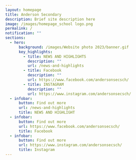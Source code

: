 ```yaml
---
layout: homepage
title: Anderson Secondary
description: Brief site description here
image: /images/homepage_school logo.png
permalink: /
notification: ""
sections:
  - hero:
      background: /images/Website photo 2023/banner.gif
      key_highlights:
        - title: NEWS AND HIGHLIGHTS
          description: ""
          url: /news-and-highlights
        - title: Facebook
          description: ""
          url: https://www.facebook.com/andersonsecsch/
        - title: INSTAGRAM
          description: ""
          url: https://www.instagram.com/andersonsecsch/
  - infobar:
      button: Find out more
      url: /news-and-highlights
      title: NEWS AND HIGHLIGHT
  - infobar:
      button: Find out more
      url: https://www.facebook.com/andersonsecsch/
      title: Facebook
  - infobar:
      button: Find out more
      url: https://www.instagram.com/andersonsecsch/
      title: Instagram
---
```

